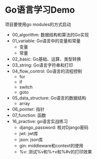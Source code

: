 # Go语言学习Demo

项目要使用go modules的方式启动

- 00_algorithm: 数据结构和算法的Go实现
- 01_variable: Go语言中的变量和常量
    - 变量
    - 常量
- 02_basic: Go基础、运算、类型转换
- 03_string: Go语言字符串和打印
- 04_flow_control: Go语言的流程控制
    - for
    - if
    - switch
    - goto
- 05_data_structure: Go语言的数据结构
    - array
- 06_pointer: 指针
- 07_function: 函数
- 16_practive: go语言实战练习
    - django_password: 核对Django密码
    - jwt: jwt库
    - json: json库
    - gin: middleware和context的使用
    - %v: 测试%v和%+v和%#v的打印效果